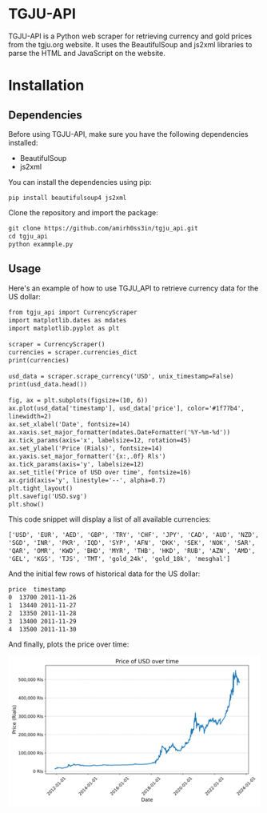 # TGJU-API
TGJU-API is a Python web scraper for retrieving currency and gold prices from the tgju.org website. It uses the BeautifulSoup and js2xml libraries to parse the HTML and JavaScript on the website.

# Installation

## Dependencies

Before using TGJU-API, make sure you have the following dependencies installed:
- BeautifulSoup
- js2xml

You can install the dependencies using pip:
```
pip install beautifulsoup4 js2xml
```

Clone the repository and import the package:

```
git clone https://github.com/amirh0ss3in/tgju_api.git
cd tgju_api
python exammple.py
```

## Usage
Here's an example of how to use TGJU_API to retrieve currency data for the US dollar:
```
from tgju_api import CurrencyScraper
import matplotlib.dates as mdates
import matplotlib.pyplot as plt

scraper = CurrencyScraper()
currencies = scraper.currencies_dict
print(currencies)

usd_data = scraper.scrape_currency('USD', unix_timestamp=False)
print(usd_data.head())

fig, ax = plt.subplots(figsize=(10, 6))
ax.plot(usd_data['timestamp'], usd_data['price'], color='#1f77b4', linewidth=2)
ax.set_xlabel('Date', fontsize=14)
ax.xaxis.set_major_formatter(mdates.DateFormatter('%Y-%m-%d'))
ax.tick_params(axis='x', labelsize=12, rotation=45)
ax.set_ylabel('Price (Rials)', fontsize=14)
ax.yaxis.set_major_formatter('{x:,.0f} Rls')
ax.tick_params(axis='y', labelsize=12)
ax.set_title('Price of USD over time', fontsize=16)
ax.grid(axis='y', linestyle='--', alpha=0.7)
plt.tight_layout()
plt.savefig('USD.svg')
plt.show()
```

This code snippet will display a list of all available currencies:
```
['USD', 'EUR', 'AED', 'GBP', 'TRY', 'CHF', 'JPY', 'CAD', 'AUD', 'NZD', 'SGD', 'INR', 'PKR', 'IQD', 'SYP', 'AFN', 'DKK', 'SEK', 'NOK', 'SAR', 'QAR', 'OMR', 'KWD', 'BHD', 'MYR', 'THB', 'HKD', 'RUB', 'AZN', 'AMD', 'GEL', 'KGS', 'TJS', 'TMT', 'gold_24k', 'gold_18k', 'mesghal']
```
And the initial few rows of historical data for the US dollar:
```
price  timestamp
0  13700 2011-11-26
1  13440 2011-11-27
2  13350 2011-11-28
3  13400 2011-11-29
4  13500 2011-11-30
```
And finally, plots the price over time:

![Alt text](USD.svg)
